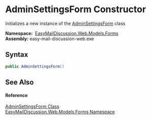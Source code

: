 AdminSettingsForm Constructor
=============================
Initializes a new instance of the [AdminSettingsForm][1] class

  **Namespace:**  [EasyMailDiscussion.Web.Models.Forms][2]  
  **Assembly:** easy-mail-discussion-web.exe

Syntax
------

```csharp
public AdminSettingsForm()
```


See Also
--------

#### Reference
[AdminSettingsForm Class][1]  
[EasyMailDiscussion.Web.Models.Forms Namespace][2]  

[1]: README.md
[2]: ../README.md